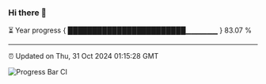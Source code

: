### Hi there 👋

⏳ Year progress { ████████████████████████▁▁▁▁▁▁ } 83.07 %

---

⏰ Updated on Thu, 31 Oct 2024 01:15:28 GMT

![Progress Bar CI](https://github.com/JuvenileQ/Progress-Bar-CI/workflows/main/badge.svg)
